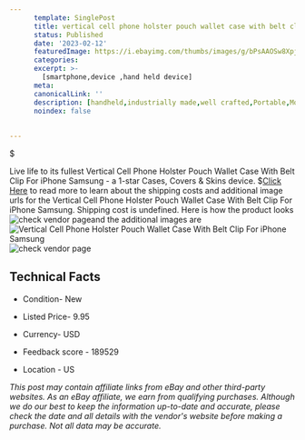 ```yaml
---
      template: SinglePost
      title: vertical cell phone holster pouch wallet case with belt clip for iphone samsung
      status: Published
      date: '2023-02-12'
      featuredImage: https://i.ebayimg.com/thumbs/images/g/bPsAAOSw8XpjgXyS/s-l225.jpg
      categories: 
      excerpt: >-
        [smartphone,device ,hand held device]
      meta:
      canonicalLink: ''
      description: [handheld,industrially made,well crafted,Portable,Mobile,Compact,Convenient,Lightweight,Maneuverable,Man-portable,Miniature,Carriable,Hand-held,Light,Holdable,Transportable,Mobile device,Pocket-sized,On-the-go,Wireless,Cordless,Compact size,Convenient size, smartphone,device ,hand held device]
      noindex: false
      
        
---
```

$

Live life to its fullest Vertical Cell Phone Holster Pouch Wallet Case With Belt Clip For iPhone Samsung - a 1-star Cases, Covers & Skins device.
$[Click Here](https://www.ebay.com/itm/275556299061?hash=item40286f7135%3Ag%3AbPsAAOSw8XpjgXyS&mkevt=1&mkcid=1&mkrid=711-53200-19255-0&campid=%253CePNCampaignId%253E&customid=%253CreferenceId%253E&toolid=10049) to read more to learn about the shipping costs and additional image urls for the Vertical Cell Phone Holster Pouch Wallet Case With Belt Clip For iPhone Samsung. Shipping cost is undefined. Here is how the product looks ![check vendor page](https://i.ebayimg.com/thumbs/images/g/bPsAAOSw8XpjgXyS/s-l225.jpg)and the additional images are![Vertical Cell Phone Holster Pouch Wallet Case With Belt Clip For iPhone Samsung](https://i.ebayimg.com/images/g/bPsAAOSw8XpjgXyS/s-l1600.jpg)![check vendor page](https://origin-galleryplus.ebayimg.com/ws/web/275556299061_2_0_1/225x225.jpg,https://origin-galleryplus.ebayimg.com/ws/web/275556299061_3_0_1/225x225.jpg,https://origin-galleryplus.ebayimg.com/ws/web/275556299061_4_0_1/225x225.jpg,https://origin-galleryplus.ebayimg.com/ws/web/275556299061_5_0_1/225x225.jpg,https://origin-galleryplus.ebayimg.com/ws/web/275556299061_6_0_1/225x225.jpg,https://origin-galleryplus.ebayimg.com/ws/web/275556299061_7_0_1/225x225.jpg,https://origin-galleryplus.ebayimg.com/ws/web/275556299061_8_0_1/225x225.jpg,https://origin-galleryplus.ebayimg.com/ws/web/275556299061_9_0_1/225x225.jpg,https://origin-galleryplus.ebayimg.com/ws/web/275556299061_10_0_1/225x225.jpg,https://origin-galleryplus.ebayimg.com/ws/web/275556299061_11_0_1/225x225.jpg,https://origin-galleryplus.ebayimg.com/ws/web/275556299061_12_0_1/225x225.jpg,https://origin-galleryplus.ebayimg.com/ws/web/275556299061_13_0_1/225x225.jpg,https://origin-galleryplus.ebayimg.com/ws/web/275556299061_14_0_1/225x225.jpg,https://origin-galleryplus.ebayimg.com/ws/web/275556299061_15_0_1/225x225.jpg,https://origin-galleryplus.ebayimg.com/ws/web/275556299061_16_0_1/225x225.jpg)



 ## Technical Facts 



     
      

 - Condition- New 


      

 - Listed Price- 9.95 


      

 - Currency- USD 


      

 - Feedback score - 189529 


      

 - Location - US 


      
      

 *_This post may contain affiliate links from eBay and other third-party websites. As an eBay affiliate, we earn from qualifying purchases. Although we do our best to keep the information up-to-date and accurate, please check the date and all details with the vendor's website before making a purchase. Not all data may be accurate._*






